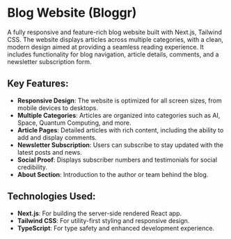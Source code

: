 # Blog Website (Bloggr)
A fully responsive and feature-rich blog website built with Next.js, Tailwind CSS. The website displays articles across multiple categories, with a clean, modern design aimed at providing a seamless reading experience. It includes functionality for blog navigation, article details, comments, and a newsletter subscription form.

## Key Features:
- **Responsive Design**: The website is optimized for all screen sizes, from mobile devices to desktops.
- **Multiple Categories**: Articles are organized into categories such as AI, Space, Quantum Computing, and more.
- **Article Pages**: Detailed articles with rich content, including the ability to add and display comments.
- **Newsletter Subscription**: Users can subscribe to stay updated with the latest posts and news.
- **Social Proof**: Displays subscriber numbers and testimonials for social credibility.
- **About Section**: Introduction to the author or team behind the blog.

## Technologies Used:
- **Next.js**: For building the server-side rendered React app.
- **Tailwind CSS**: For utility-first styling and responsive design.
- **TypeScript**: For type safety and enhanced development experience.
